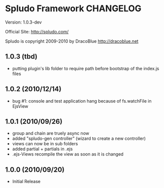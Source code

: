 Spludo Framework CHANGELOG
=======================

Version: 1.0.3-dev

Official Site: <http://spludo.com/>

Spludo is copyright 2009-2010 by DracoBlue <http://dracoblue.net>

## 1.0.3 (tbd)

* putting plugin's lib folder to require path before bootstrap of the index.js files

## 1.0.2 (2010/12/14)

* bug #1: console and test application hang because of fs.watchFile in EjsView

## 1.0.1 (2010/09/26)

* group and chain are truely async now
* added "spludo-gen controller" (wizard to create a new controller)
* views can now be in sub folders
* added partial + partials in .ejs
* .ejs-Views recompile the view as soon as it is changed

## 1.0.0 (2010/09/20)

* Initial Release

